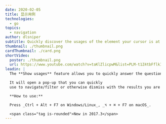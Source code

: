 ```yaml
---
date: 2020-02-05
title: 显示用例
technologies:
  - go
topics:
  - navigation
author: dlsniper
subtitle: Quickly discover the usages of the element your cursor is at
thumbnail: ./thumbnail.png
cardThumbnail: ./card.png
shortVideo:
  poster: ./thumbnail.png
  url: https://www.youtube.com/watch?v=taKlZlicpwM&list=PLM-t1Z4tbFflkIOaap4P-BV30ZrZwrDld&index=19
leadin: |
  The **Show usages** feature allows you to quickly answer the question "Where's this element used?"

  It will open a pop-up that you can quickly
  use to navigate/filter or otherwise dismiss with the results you are looking for.

  **How to use:**

  Press _Ctrl + Alt + F7 on Windows/Linux_, _⌥ + ⌘ + F7 on macOS_.

  <span class="tag is-rounded">New in 2017.3</span>
---
```


